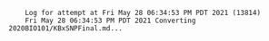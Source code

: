         Log for attempt at Fri May 28 06:34:53 PM PDT 2021 (13814)
        Fri May 28 06:34:53 PM PDT 2021 Converting 2020BIO101/KBxSNPFinal.md...
